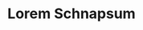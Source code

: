---
index: 220
type_of_section: "fullimage"
title: "Lorem Schnapsum"
sub-title: "S'guelt Chulia Roberstau morbi tellus schneck quam, geht's sit kartoffelsalad dolor Gal."
text:
   position: 9
   background: "dark"
image:
  file: "assets/images/plantation-arbres-fp-a.jpg"
  description: "Lorem schnapsum"
  author: AALE
  author_link: 
---
